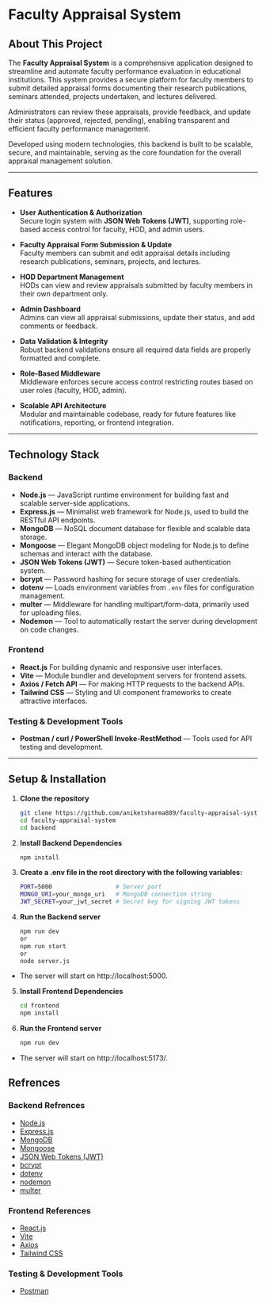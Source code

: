 # Faculty Appraisal System

## About This Project

The **Faculty Appraisal System** is a comprehensive application designed to streamline and automate faculty performance evaluation in educational institutions. This system provides a secure platform for faculty members to submit detailed appraisal forms documenting their research publications, seminars attended, projects undertaken, and lectures delivered.


Administrators can review these appraisals, provide feedback, and update their status (approved, rejected, pending), enabling transparent and efficient faculty performance management.

Developed using modern technologies, this backend is built to be scalable, secure, and maintainable, serving as the core foundation for the overall appraisal management solution.

---

## Features

- **User Authentication & Authorization**  
  Secure login system with **JSON Web Tokens (JWT)**, supporting role-based access control for faculty, HOD, and admin users.

- **Faculty Appraisal Form Submission & Update**  
  Faculty members can submit and edit appraisal details including research publications, seminars, projects, and lectures.

- **HOD Department Management**  
  HODs can view and review appraisals submitted by faculty members in their own department only.

- **Admin Dashboard**  
  Admins can view all appraisal submissions, update their status, and add comments or feedback.

- **Data Validation & Integrity**  
  Robust backend validations ensure all required data fields are properly formatted and complete.

- **Role-Based Middleware**  
  Middleware enforces secure access control restricting routes based on user roles (faculty, HOD, admin).

- **Scalable API Architecture**  
  Modular and maintainable codebase, ready for future features like notifications, reporting, or frontend integration.

---


## Technology Stack

### Backend
- **Node.js** — JavaScript runtime environment for building fast and scalable server-side applications.
- **Express.js** — Minimalist web framework for Node.js, used to build the RESTful API endpoints.
- **MongoDB** — NoSQL document database for flexible and scalable data storage.
- **Mongoose** — Elegant MongoDB object modeling for Node.js to define schemas and interact with the database.
- **JSON Web Tokens (JWT)** — Secure token-based authentication system.
- **bcrypt** — Password hashing for secure storage of user credentials.
- **dotenv** — Loads environment variables from `.env` files for configuration management.
- **multer** — Middleware for handling multipart/form-data, primarily used for uploading files.
- **Nodemon** — Tool to automatically restart the server during development on code changes.

### Frontend
- **React.js** For building dynamic and responsive user interfaces.
- **Vite** — Module bundler and development servers for frontend assets.
- **Axios / Fetch API** — For making HTTP requests to the backend APIs.
- **Tailwind CSS** — Styling and UI component frameworks to create attractive interfaces.

### Testing & Development Tools
- **Postman / curl / PowerShell Invoke-RestMethod** — Tools used for API testing and development.

---

## Setup & Installation

1. **Clone the repository**

   ```bash
   git clone https://github.com/aniketsharma889/faculty-appraisal-system.git
   cd faculty-appraisal-system
   cd backend
   ```
2. **Install Backend Dependencies**

    ```bash
    npm install
    ```
3. **Create a .env file in the root directory with the following variables:**

    ```bash
   PORT=5000                  # Server port
   MONGO_URI=your_mongo_uri   # MongoDB connection string
   JWT_SECRET=your_jwt_secret # Secret key for signing JWT tokens
    ```
4. **Run the Backend server**

    ```bash
    npm run dev
    or
    npm run start
    or
    node server.js
    ```
- The server will start on http://localhost:5000.

5. **Install Frontend Dependencies**

    ```bash
    cd frontend
    npm install
    ```
6. **Run the Frontend server**

    ```bash
    npm run dev
    ```
- The server will start on http://localhost:5173/.


## Refrences

### Backend Refrences

- [Node.js](https://nodejs.org/)
- [Express.js](https://expressjs.com/)
- [MongoDB](https://www.mongodb.com/)
- [Mongoose](https://mongoosejs.com/)
- [JSON Web Tokens (JWT)](https://github.com/auth0/node-jsonwebtoken#readme)
- [bcrypt](https://github.com/kelektiv/node.bcrypt.js/)
- [dotenv](https://github.com/motdotla/dotenv)
- [nodemon](https://github.com/remy/nodemon#nodemon)
- [multer](https://github.com/expressjs/multer)
### Frontend References
- [React.js](https://reactjs.org/) 
- [Vite](https://vitejs.dev/) 
- [Axios](https://axios-http.com/) 
- [Tailwind CSS](https://tailwindcss.com/) 

### Testing & Development Tools

- [Postman](https://www.postman.com/)